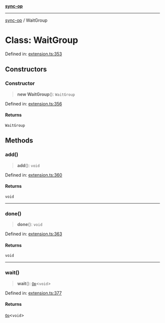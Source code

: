 [**sync-op**](../README.md)

***

[sync-op](../README.md) / WaitGroup

# Class: WaitGroup

Defined in: [extension.ts:353](https://github.com/dhcmrlchtdj/sync-op/blob/93fe32636f3c6c188a811dfea276951b3e31f9bc/src/extension.ts#L353)

## Constructors

### Constructor

> **new WaitGroup**(): `WaitGroup`

Defined in: [extension.ts:356](https://github.com/dhcmrlchtdj/sync-op/blob/93fe32636f3c6c188a811dfea276951b3e31f9bc/src/extension.ts#L356)

#### Returns

`WaitGroup`

## Methods

### add()

> **add**(): `void`

Defined in: [extension.ts:360](https://github.com/dhcmrlchtdj/sync-op/blob/93fe32636f3c6c188a811dfea276951b3e31f9bc/src/extension.ts#L360)

#### Returns

`void`

***

### done()

> **done**(): `void`

Defined in: [extension.ts:363](https://github.com/dhcmrlchtdj/sync-op/blob/93fe32636f3c6c188a811dfea276951b3e31f9bc/src/extension.ts#L363)

#### Returns

`void`

***

### wait()

> **wait**(): [`Op`](Op.md)\<`void`\>

Defined in: [extension.ts:377](https://github.com/dhcmrlchtdj/sync-op/blob/93fe32636f3c6c188a811dfea276951b3e31f9bc/src/extension.ts#L377)

#### Returns

[`Op`](Op.md)\<`void`\>
